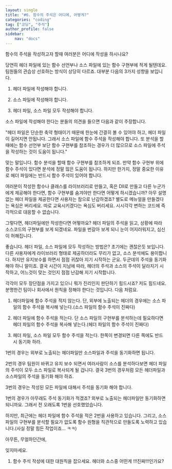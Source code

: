 ```yaml
---
layout: single
title: "#6. 함수의 주석은 어디에, 어떻게?"
categories: "coding"
tag: ["코딩", "주석"]
author_profile: false
sidebar: 
    nav: "docs"
---
```


함수의 주석을 작성하고자 할때 여러분은 어디에 작성을 하시나요?
 

당연히 헤더 파일에 있는 함수 선언부나 소스 파일에 있는 함수 구현부에 적게 될텐데요. 팀원들의 관습상 선호하는 방식이 상당히 다르죠. 대부분 다음의 3가지 성향을 보입니다.

 

1. 헤더 파일에 작성해야 합니다.

2. 소스 파일에 작성해야 합니다.

3. 헤더 파일, 소스 파일 모두 작성해야 합니다.


소스 파일에 작성해야 한다는 분들의 의견을 들으면 다음과 같이 주장합니다.

 

"헤더 파일은 단순한 축약 형태이기 때문에 한눈에 간결히 볼 수 있어야 하고, 헤더 파일이 길어지면 안됩니다. 그래서 소스 파일에 함수 주석을 작성해야 합니다. 또 분석을 할 때에는 함수 선언부 보단 함수 구현부를 참조하는 경우가 더 많으므로 소스 파일에 주석을 작성하는 것이 도움이 됩니다."

 

맞는 말입니다. 함수 분석을 할때 함수 구현부를 참조하게 되죠. 만약 함수 구현부 위에 함수 주석이 있다면 분석에 정말 많은 도움이 됩니다. 하지만 한가지, 정말 중요한 이유로 헤더 파일에는 반드시 함수 주석이 있어야 합니다.

여러분이 작성한 함수나 클래스를 라이브러리로 만들고, 혹은 Dll로 만들고 다른 누군가에게 제공해야 한다면, 함수 구현부를 숨겨야만 한다면 어떻게 하시겠습니까? 아무 설명없는 헤더 파일을 제공한다면 사용자는 참으로 난감하겠죠? 별도로 메뉴얼을 만들겠다는 욕심은 버리세요. 따로 교육시키겠다는 욕심도 버리세요. 시시각각 변하는 코드에 즉각적으로 대응할 수 없습니다.

 

그렇다면, 헤더파일에만 작성한다면 어떻까요? 헤더 파일의 주석을 읽고, 상황에 따라 소스코드의 구현부를 보게 되겠네요. 파일을 번갈아 보게 되니 눈이 어지러워지고, 심신이 허해집니다.

 

좋습니다. 헤더 파일, 소스 파일에 모두 작성하는 방법은? 초기에는 괜찮은듯 보입니다. 다른 사용자에게 라이브러리 형태로 제공하더라도 무리가 없고, 소스 분석에도 용이합니다. 하지만 유지보수를 하면서 점점 귀찮아 지기 시작하는 군요. 두군데의 주석을 동기화 해야 하니 말이죠. 결국 시간이 지남에 따라, 헤더의 주석과 소스의 주석이 달라지기 시작하고, 어느것이 맞는 것인지 점점 난감해 지기 시작합니다.

 

각각이 모두 장단점을 가지고 있으니 뭐가 진리인지 판단하기 힘드시죠? 저도 힘드네요. 분명한건 팀이나 회사에서 원칙을 정해야 한다는 것입니다. 다음 처럼요.

 

1. 헤더파일에 함수 주석을 적지 않는다. 단, 외부에 노출되는 헤더의 경우에는 소스 파일의 함수 주석을 복사해 넣는다.(소스 파일의 함수 주석이 진짜다)

2. 헤더 파일에 함수 주석을 적는다. 단 소스 파일의 구현부를 분석하는데 필요하다면 헤더 파일의 함수 주석을 복사해 넣는다.(헤더 파일의 함수 주석이 진짜다)

3. 헤더 파일, 소스 파일 모두 함수 주석을 적는다. 한쪽이 변경되면 다른 쪽에도 반드시 동기화 하라.

1번의 경우는 외부로 노출되는 헤더파일만 소스파일과 주석을 동기화하면 됩니다.

2번의 경우 팀원이 바뀌고 유지 보수 되면서 여러사람이 소스를 분석하다보면 헤더 파일의 주석이 모두 소스 파일로 복사되게 될 겁니다. 결국 3번의 경우처럼 모든 헤더파일과 소스파일의 주석을 동기화 해야 하죠.

3번의 경우는 작성된 모든 파일에 대해서 주석을 동기화 해야 합니다.

 

1번의 경우가 아무래도 주석 동기화가 적겠죠? 외부로 노출되는 헤더파일만 동기화하면 되니까요. 그래서 전 오래도록 1번을 선호했었습니다.

 

하지만, 최근에는 헤더 파일에 함수 주석을 적은 2번을 사용하고 있습니다. 그리고, 소스 파일의 구현부를 분석할 필요가 없도록 함수 원형을 직관적으로 만들도록 노력하고 있습니다.(사실 정말 힘든 작업이죠... ㅋㅋ)

 

아무튼, 무얼하던간에,

잊지마세요.

1. 함수 주석 작성에 대한 대원칙을 잡으세요. 헤더와 소스중 어떤게 !!!진짜!!!인가요?